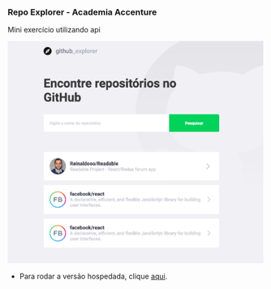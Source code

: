 ### Repo Explorer - Academia Accenture

Mini exercício utilizando api

![Example](/docs/Example.png)

- Para rodar a versão hospedada, clique [aqui](https://lucid-poitras-297605.netlify.app/).
